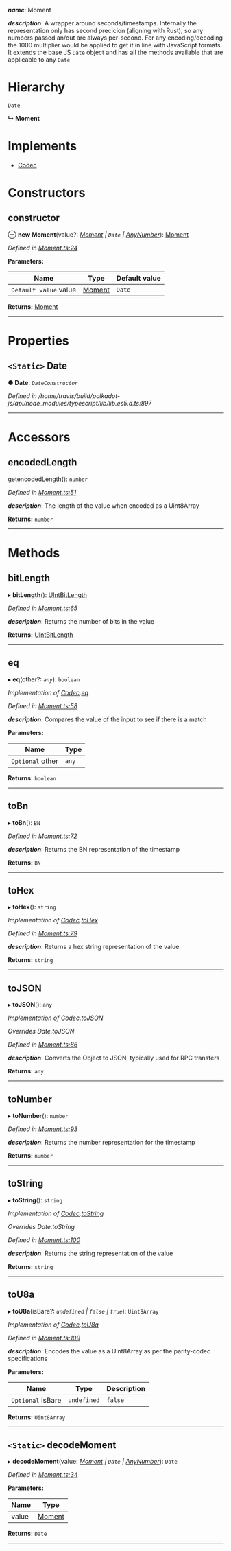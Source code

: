 

*__name__*: Moment

*__description__*: A wrapper around seconds/timestamps. Internally the representation only has second precicion (aligning with Rust), so any numbers passed an/out are always per-second. For any encoding/decoding the 1000 multiplier would be applied to get it in line with JavaScript formats. It extends the base JS `Date` object and has all the methods available that are applicable to any `Date`

# Hierarchy

 `Date`

**↳ Moment**

# Implements

* [Codec](../interfaces/_types_.codec.md)

# Constructors

<a id="constructor"></a>

##  constructor

⊕ **new Moment**(value?: *[Moment](_moment_.moment.md) | `Date` | [AnyNumber](../modules/_types_.md#anynumber)*): [Moment](_moment_.moment.md)

*Defined in [Moment.ts:24](https://github.com/polkadot-js/api/blob/7792663/packages/types/src/Moment.ts#L24)*

**Parameters:**

| Name | Type | Default value |
| ------ | ------ | ------ |
| `Default value` value | [Moment](_moment_.moment.md) | `Date` | [AnyNumber](../modules/_types_.md#anynumber) | 0 |

**Returns:** [Moment](_moment_.moment.md)

___

# Properties

<a id="date"></a>

## `<Static>` Date

**● Date**: *`DateConstructor`*

*Defined in /home/travis/build/polkadot-js/api/node_modules/typescript/lib/lib.es5.d.ts:897*

___

# Accessors

<a id="encodedlength"></a>

##  encodedLength

getencodedLength(): `number`

*Defined in [Moment.ts:51](https://github.com/polkadot-js/api/blob/7792663/packages/types/src/Moment.ts#L51)*

*__description__*: The length of the value when encoded as a Uint8Array

**Returns:** `number`

___

# Methods

<a id="bitlength"></a>

##  bitLength

▸ **bitLength**(): [UIntBitLength](../modules/_codec_abstractint_.md#uintbitlength)

*Defined in [Moment.ts:65](https://github.com/polkadot-js/api/blob/7792663/packages/types/src/Moment.ts#L65)*

*__description__*: Returns the number of bits in the value

**Returns:** [UIntBitLength](../modules/_codec_abstractint_.md#uintbitlength)

___
<a id="eq"></a>

##  eq

▸ **eq**(other?: *`any`*): `boolean`

*Implementation of [Codec](../interfaces/_types_.codec.md).[eq](../interfaces/_types_.codec.md#eq)*

*Defined in [Moment.ts:58](https://github.com/polkadot-js/api/blob/7792663/packages/types/src/Moment.ts#L58)*

*__description__*: Compares the value of the input to see if there is a match

**Parameters:**

| Name | Type |
| ------ | ------ |
| `Optional` other | `any` |

**Returns:** `boolean`

___
<a id="tobn"></a>

##  toBn

▸ **toBn**(): `BN`

*Defined in [Moment.ts:72](https://github.com/polkadot-js/api/blob/7792663/packages/types/src/Moment.ts#L72)*

*__description__*: Returns the BN representation of the timestamp

**Returns:** `BN`

___
<a id="tohex"></a>

##  toHex

▸ **toHex**(): `string`

*Implementation of [Codec](../interfaces/_types_.codec.md).[toHex](../interfaces/_types_.codec.md#tohex)*

*Defined in [Moment.ts:79](https://github.com/polkadot-js/api/blob/7792663/packages/types/src/Moment.ts#L79)*

*__description__*: Returns a hex string representation of the value

**Returns:** `string`

___
<a id="tojson"></a>

##  toJSON

▸ **toJSON**(): `any`

*Implementation of [Codec](../interfaces/_types_.codec.md).[toJSON](../interfaces/_types_.codec.md#tojson)*

*Overrides Date.toJSON*

*Defined in [Moment.ts:86](https://github.com/polkadot-js/api/blob/7792663/packages/types/src/Moment.ts#L86)*

*__description__*: Converts the Object to JSON, typically used for RPC transfers

**Returns:** `any`

___
<a id="tonumber"></a>

##  toNumber

▸ **toNumber**(): `number`

*Defined in [Moment.ts:93](https://github.com/polkadot-js/api/blob/7792663/packages/types/src/Moment.ts#L93)*

*__description__*: Returns the number representation for the timestamp

**Returns:** `number`

___
<a id="tostring"></a>

##  toString

▸ **toString**(): `string`

*Implementation of [Codec](../interfaces/_types_.codec.md).[toString](../interfaces/_types_.codec.md#tostring)*

*Overrides Date.toString*

*Defined in [Moment.ts:100](https://github.com/polkadot-js/api/blob/7792663/packages/types/src/Moment.ts#L100)*

*__description__*: Returns the string representation of the value

**Returns:** `string`

___
<a id="tou8a"></a>

##  toU8a

▸ **toU8a**(isBare?: *`undefined` | `false` | `true`*): `Uint8Array`

*Implementation of [Codec](../interfaces/_types_.codec.md).[toU8a](../interfaces/_types_.codec.md#tou8a)*

*Defined in [Moment.ts:109](https://github.com/polkadot-js/api/blob/7792663/packages/types/src/Moment.ts#L109)*

*__description__*: Encodes the value as a Uint8Array as per the parity-codec specifications

**Parameters:**

| Name | Type | Description |
| ------ | ------ | ------ |
| `Optional` isBare | `undefined` | `false` | `true` |  true when the value has none of the type-specific prefixes (internal) |

**Returns:** `Uint8Array`

___
<a id="decodemoment"></a>

## `<Static>` decodeMoment

▸ **decodeMoment**(value: *[Moment](_moment_.moment.md) | `Date` | [AnyNumber](../modules/_types_.md#anynumber)*): `Date`

*Defined in [Moment.ts:34](https://github.com/polkadot-js/api/blob/7792663/packages/types/src/Moment.ts#L34)*

**Parameters:**

| Name | Type |
| ------ | ------ |
| value | [Moment](_moment_.moment.md) | `Date` | [AnyNumber](../modules/_types_.md#anynumber) |

**Returns:** `Date`

___

